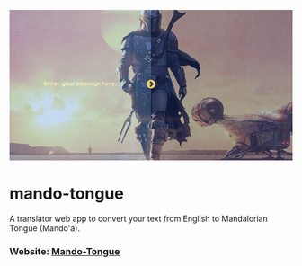 ![MandoTongue](images/mando-tongue.jpg)
# mando-tongue
A translator web app to convert your text from English to Mandalorian Tongue (Mando'a).

### Website: [Mando-Tongue](https://mando-tongue.netlify.app/)